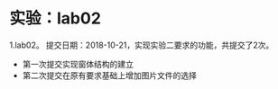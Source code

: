 # 实验：lab02
1.lab02。 提交日期：2018-10-21，实现实验二要求的功能，共提交了2次。<br>
* 第一次提交实现窗体结构的建立
* 第二次提交在原有要求基础上增加图片文件的选择
